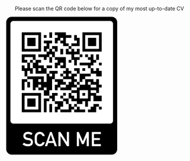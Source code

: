 <p style="text-align: center;">Please scan the QR code below for a copy of my most up-to-date CV

![github](https://github.com/vhaghani26/vhaghani26.github.io/blob/main/CV_QR_Code.png)</p>